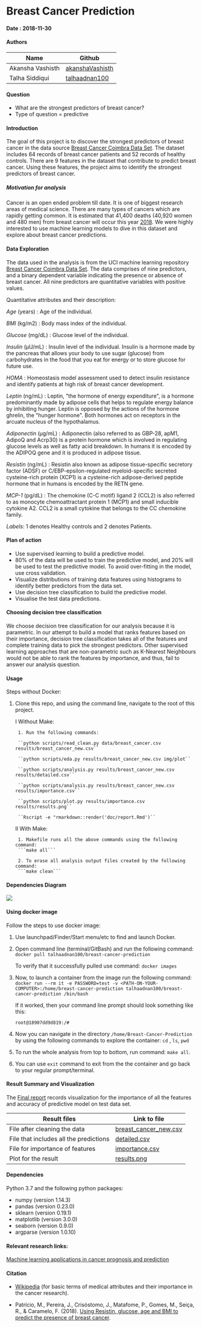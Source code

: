 # Breast Cancer Prediction

#### Date : 2018-11-30

#### Authors

| Name | Github |
| ---- | -------|
| Akansha Vashisth |[akanshaVashisth](https://github.com/akanshaVashisth)|
| Talha Siddiqui| [talhaadnan100](https://github.com/talhaadnan100)|


#### Question

- What are the strongest predictors of breast cancer?
- Type of question = predictive 

#### Introduction 

The goal of this project is to discover the strongest predictors of breast cancer in the data source [Breast Cancer Coimbra Data Set](https://archive.ics.uci.edu/ml/datasets/Breast+Cancer+Coimbra). The dataset includes 64 records of breast cancer patients and 52 records of healthy controls. There are 9 features in the dataset that contribute to predict breast cancer. Using these features, the project aims to identify the strongest predictors of breast cancer.

##### Motivation for analysis

Cancer is an open ended problem till date. It is one of biggest research areas of medical science. There are many types of  cancers which are rapidly getting common. It is estimated that 41,400 deaths (40,920 women and 480 men) from breast cancer will occur this year [2018](https://www.cancer.net/cancer-types/breast-cancer/statistics/2015). We were highly interested to use machine learning models to dive in this dataset and explore about breast cancer predictions.

#### Data Exploration
  
The data used in the analysis is from the UCI machine learning repository [Breast Cancer Coimbra Data Set](https://archive.ics.uci.edu/ml/datasets/Breast+Cancer+Coimbra). The data comprises of nine predictors, and a binary dependent variable indicating the presence or absence of breast cancer. All nine predictors are quantitative variables with positive values.
  
Quantitative attributes and their description: 
  
*Age* (years) : Age of the individual.
  
*BMI* (kg/m2) : Body mass index of the individual.
  
*Glucose* (mg/dL) : Glucose level of the individual. 
  
*Insulin* (µU/mL) : Insulin level of the individual. Insulin is a hormone made by the pancreas that allows your body to use sugar (glucose) from carbohydrates in the food that you eat for energy or to store glucose for future use.
  
*HOMA* : Homeostasis model assessment used to detect insulin resistance and identify patients at high risk of breast cancer development.
  
*Leptin* (ng/mL) : Leptin, "the hormone of energy expenditure", is a hormone predominantly made by adipose cells that helps to regulate energy balance by inhibiting hunger. Leptin is opposed by the actions of the hormone ghrelin, the "hunger hormone". Both hormones act on receptors in the arcuate nucleus of the hypothalamus. 
  
*Adiponectin* (µg/mL) : Adiponectin (also referred to as GBP-28, apM1, AdipoQ and Acrp30) is a protein hormone which is involved in regulating glucose levels as well as fatty acid breakdown. In humans it is encoded by the ADIPOQ gene and it is produced in adipose tissue.
  
*Resistin* (ng/mL) : Resistin also known as adipose tissue-specific secretory factor (ADSF) or C/EBP-epsilon-regulated myeloid-specific secreted cysteine-rich protein (XCP1) is a cysteine-rich adipose-derived peptide hormone that in humans is encoded by the RETN gene.
  
*MCP-1* (pg/dL) : The chemokine (C-C motif) ligand 2 (CCL2) is also referred to as monocyte chemoattractant protein 1 (MCP1) and small inducible cytokine A2. CCL2 is a small cytokine that belongs to the CC chemokine family. 
  
*Labels*: 1 denotes Healthy controls and 2 denotes Patients.


#### Plan of action

- Use supervised learning to build a predictive model.
- 80% of the data will be used to train the predictive model, and 20% will be used to test the predictive model. To avoid over-fitting in the model, use cross validation.
- Visualize distributions of training data features using histograms to identify better predictors from the data set.
- Use decision tree classification to build the predictive model.
- Visualise the test data predictions.

#### Choosing decision tree classification

We choose decision tree classification for our analysis because it is parametric. In our attempt to build a model that ranks features based on their importance, decision tree classification takes all of the features and complete training data to pick the strongest predictors. Other supervised learning approaches that are non-parametric such as K-Nearest Neighbours would not be able to rank the features by importance, and thus, fail to answer our analysis question.

#### Usage

Steps without Docker:

1. Clone this repo, and using the command line, navigate to the root of this project.

    I Without Make:
    
        1. Run the following commands:

        ``python scripts/read_clean.py data/breast_cancer.csv results/breast_cancer_new.csv``

        ``python scripts/eda.py results/breast_cancer_new.csv img/plot``

        ``python scripts/analysis.py results/breast_cancer_new.csv results/detailed.csv``

        ``python scripts/analysis.py results/breast_cancer_new.csv results/importance.csv``

        ``python scripts/plot.py results/importance.csv results/results.png``

        ``Rscript -e "rmarkdown::render('doc/report.Rmd')``

    II With Make:
    
        1. Makefile runs all the above commands using the following command:
        ```make all```
        
        2. To erase all analysis output files created by the following command:
        ```make clean```

#### Dependencies Diagram

![](https://github.com/UBC-MDS/Breast-Cancer-Prediction/blob/master/Makefile.png)


#### Using docker image

Follow the steps to use docker image:

1. Use launchpad/Finder/Start menu/etc to find and launch Docker.

2. Open command line (terminal/GitBash) and run the following command:
```docker pull talhaadnan100/breast-cancer-prediction```

    To verify that it successfully pulled use command: ```docker images```

3. Now, to launch a container from the image run the following command:
```docker run --rm it -e PASSWORD=test -v <PATH-ON-YOUR-COMPUTER>:/home/breast-cancer-prediction talhaadnan100/breast-cancer-prediction /bin/bash```

    If it worked, then your command line prompt should look something like this:

    ```root@18907dd9d819:/#```

4. Now you can navigate in the directory ``/home/Breast-Cancer-Prediction`` by using the following commands to explore the container:
 ```cd``` , ```ls```, ```pwd```

5. To run the whole analysis from top to bottom, run command: ```make all```.

6. You can use ``exit`` command to exit from the the container and go back to your regular prompt/terminal.

#### Result Summary and Visualization

The [Final report](https://github.com/UBC-MDS/Breast-Cancer-Prediction/blob/master/doc/report.md) records visualization for the importance of all the features and accuracy of predictive model on test data set.

| Result files| Link to file|
| ---- | -------|
| File after cleaning the data| [breast_cancer_new.csv](https://github.com/UBC-MDS/Breast-Cancer-Prediction/blob/master/results/breast_cancer_new.csv)|
| File that includes all the predictions| [detailed.csv](https://github.com/UBC-MDS/Breast-Cancer-Prediction/blob/master/results/detailed.csv)|
| File for importance of features| [importance.csv](https://github.com/UBC-MDS/Breast-Cancer-Prediction/blob/master/results/importance.csv)|
| Plot for the result | [results.png](https://github.com/UBC-MDS/Breast-Cancer-Prediction/blob/master/results/results.png) |

#### Dependencies

Python 3.7 and the following python packages:
- numpy (version 1.14.3)
- pandas (version 0.23.0)
- sklearn (version 0.19.1)
- matplotlib (version 3.0.0)
- seaborn (version 0.9.0)
- argparse (version 1.0.10)

#### Relevant research links:

[Machine learning applications in cancer prognosis and prediction](https://www.sciencedirect.com/science/article/pii/S2001037014000464)

#### Citation 

- [Wikipedia](https://en.wikipedia.org/wiki/Insulin) (for basic terms of medical attributes and their importance in the cancer research).

- Patrício, M., Pereira, J., Crisóstomo, J., Matafome, P., Gomes, M., Seiça, R., & Caramelo, F. (2018). [Using Resistin, glucose, age and BMI to predict the presence of breast cancer](https://bmccancer.biomedcentral.com/articles/10.1186/s12885-017-3877-1).